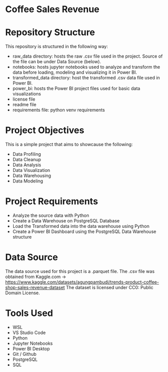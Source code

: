 # Coffee Sales Revenue

# Repository Structure
This repository is structured in the following way:
- raw_data directory: hosts the raw .csv file used in the project. Source of the file can be under Data Source (below).
- notebooks: hosts jupyter notebooks used to analyze and transform the data before loading, modeling and visualizing it in Power BI.
- transformed_data directory: host the transformed .csv data file used in Power BI.
- power_bi: hosts the Power BI project files used for basic data visualizations
- license file
- readme file
- requirements file: python venv requirements

# Project Objectives
This is a simple project that aims to showcause the following:
- Data Profiling
- Data Cleanup
- Data Analysis
- Data Visualization
- Data Warehousing
- Data Modeling

# Project Requirements
- Analyze the source data with Python
- Create a Data Warehouse on PostgreSQL Database
- Load the Transformed data into the data warehouse using Python
- Create a Power BI Dashboard using the PostgreSQL Data Warehouse structure

# Data Source
The data source used for this project is a .parquet file.
The .csv file was obtained from Kaggle.com -> https://www.kaggle.com/datasets/agungpambudi/trends-product-coffee-shop-sales-revenue-dataset
The dataset is licensed under CC0: Public Domain License.

# Tools Used
- WSL
- VS Studio Code
- Python
- Jupyter Notebooks
- Power BI Desktop
- Git / Github
- PostgreSQL
- SQL